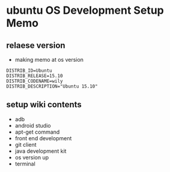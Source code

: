 # ubuntu OS Development Setup Memo
## relaese version
- making memo at os version
~~~~
DISTRIB_ID=Ubuntu
DISTRIB_RELEASE=15.10
DISTRIB_CODENAME=wily
DISTRIB_DESCRIPTION="Ubuntu 15.10"
~~~~
## setup wiki contents
- adb
- android studio
- apt-get command
- front end development
- git client
- java development kit
- os version up
- terminal
